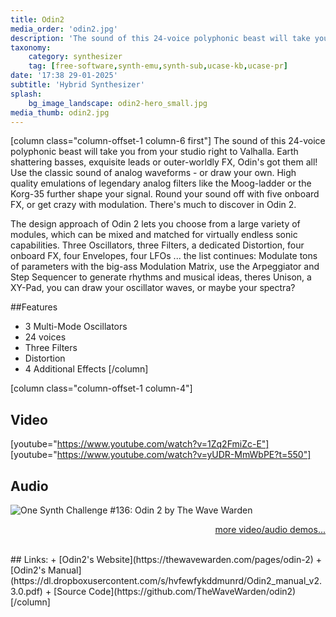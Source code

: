 ```yaml
---
title: Odin2
media_order: 'odin2.jpg'
description: 'The sound of this 24-voice polyphonic beast will take you from your studio right to Valhalla.'
taxonomy:
    category: synthesizer
    tag: [free-software,synth-emu,synth-sub,ucase-kb,ucase-pr]
date: '17:38 29-01-2025'
subtitle: 'Hybrid Synthesizer'
splash:
    bg_image_landscape: odin2-hero_small.jpg
media_thumb: odin2.jpg
---
```

[column class="column-offset-1 column-6 first"]
The sound of this 24-voice polyphonic beast will take you from your studio right to Valhalla. Earth shattering basses, exquisite leads or outer-worldly FX, Odin's got them all! Use the classic sound of analog waveforms - or draw your own. High quality emulations of legendary analog filters like the Moog-ladder or the Korg-35 further shape your signal. Round your sound off with five onboard FX, or get crazy with modulation. There's much to discover in Odin 2.

The design approach of Odin 2 lets you choose from a large variety of modules, which can be mixed and matched for virtually endless sonic capabilities. Three Oscillators, three Filters, a dedicated Distortion, four onboard FX, four Envelopes, four LFOs ... the list continues: Modulate tons of parameters with the big-ass Modulation Matrix, use the Arpeggiator and Step Sequencer to generate rhythms and musical ideas, theres Unison, a XY-Pad, you can draw your oscillator waves, or maybe your spectra?

##Features

+ 3 Multi-Mode Oscillators
+ 24 voices
+ Three Filters
+ Distortion
+ 4 Additional Effects
[/column]

[column class="column-offset-1 column-4"]
## Video
[youtube="https://www.youtube.com/watch?v=1Zq2FmiZc-E"]
[youtube="https://www.youtube.com/watch?v=yUDR-MmWbPE?t=550"]
<br>
## Audio
![One Synth Challenge #136: Odin 2 by The Wave Warden](https://soundcloud.com/kvrosc/sets/one-synth-challenge-136-odin-2)
<br>
<p align="right">
 <a href="https://wiki.zynthian.org/index.php/Zynthian_Sound_Demos" target="_blank">more video/audio demos...</a>
</p>
<br>
## Links:
+ [Odin2's Website](https://thewavewarden.com/pages/odin-2)
+ [Odin2's Manual](https://dl.dropboxusercontent.com/s/hvfewfykddmunrd/Odin2_manual_v2.3.0.pdf)
+ [Source Code](https://github.com/TheWaveWarden/odin2)
[/column]


